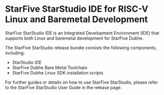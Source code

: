 # StarFive StarStudio IDE for RISC-V Linux and Baremetal Development

StarFive StarStudio IDE is an Integrated Development Environment (IDE) that supports both Linux and baremetal development for StarFive Dubhe.

The StarFive StarStudio release bundle consists the following components, including:
  - StarStudio IDE
  - StarFive Dubhe Bare Metal Toolchain
  - StarFive Dubhe Linux SDK installation scripts
  
 For further guides or details on how to use StarFive StarStudio, please refer to the StarFive StarStudio User Guide in the release page.
